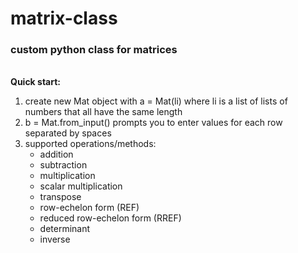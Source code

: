 # matrix-class
<h3>custom python class for matrices</h3>
</br>
<strong>Quick start:</strong>
<ol>
  <li>create new Mat object with a = Mat(li) where li is a list of lists of numbers that all have the same length</li>
  <li>b = Mat.from_input() prompts you to enter values for each row separated by spaces</li>
  <li>supported operations/methods:
    <ul>
      <li>addition</li>
      <li>subtraction</li>
      <li>multiplication</li>
      <li>scalar multiplication</li>
      <li>transpose</li>
      <li>row-echelon form (REF)</li>
      <li>reduced row-echelon form (RREF)</li>
      <li>determinant</li>
      <li>inverse</li>
    </ul>
  </li>
</ol>
